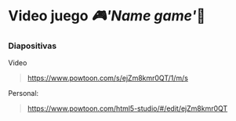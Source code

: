 # Video juego *🎮'Name game'*👾

### Diapositivas

Video
> https://www.powtoon.com/s/ejZm8kmr0QT/1/m/s

Personal:
> https://www.powtoon.com/html5-studio/#/edit/ejZm8kmr0QT

